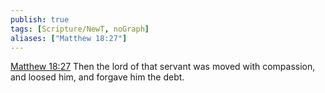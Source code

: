 ```yaml
---
publish: true
tags: [Scripture/NewT, noGraph]
aliases: ["Matthew 18:27"]
---
```

[Matthew 18:27](https://churchofjesuschrist.org/study/scriptures/nt/matt/18?lang=eng&id=p27#p27) Then the lord of that servant was moved with compassion, and loosed him, and forgave him the debt.
